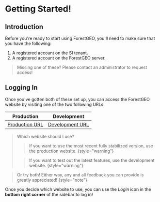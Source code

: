 # Getting Started!

## Introduction

Before you're ready to start using ForestGEO, you'll need to make sure that you have the following:

1. A registered account on the SI tenant.
2. A registered account on the ForestGEO server.

> Missing one of these? Please contact an administrator to request access!

## Logging In

Once you've gotten both of these set up, you can access the ForestGEO website by visiting one of the two following URLs:

| Production                                                      | Development                                                                  |
|-----------------------------------------------------------------|------------------------------------------------------------------------------|
| [Production URL](https://forestgeo-livesite.azurewebsites.net/) | [Development URL](https://forestgeo-livesite-development.azurewebsites.net/) |

> Which website should I use?
>> If you want to use the most recent fully stabilized version, use the production website.
> > {style="warning"}
>
> > If you want to test out the latest features, use the development website.
> > {style="warning"}

> Or try both! Either way, any and all feedback you can provide is greatly appreciated!
> {style="note"}


Once you decide which website to use, you can use the *Login* icon in the **bottom right corner** of the sidebar to log
in!

